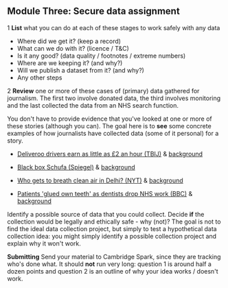 ## Module Three: Secure data assignment

1 **List** what you can do at each of these stages to work safely with any data

- Where did we get it? (keep a record)
- What can we do with it? (licence / T&C)
- Is it any good? (data quality / footnotes / extreme numbers)
- Where are we keeping it? (and why?)
- Will we publish a dataset from it? (and why?)
- Any other steps


2 **Review** one or more of these cases of (primary) data gathered for journalism. The first two involve donated data, the third involves monitoring and the last collected the data from an NHS search function.

You don't have to provide evidence that you've looked at one or more of these stories (although you can). The goal here is to **see** some concrete examples of how journalists have collected data (some of it personal) for a story.

- [Deliveroo drivers earn as little as £2 an hour (TBIJ)](https://www.thebureauinvestigates.com/stories/2021-03-25/deliveroo-riders-earning-as-little-as-2-pounds) & [background](https://www.thebureauinvestigates.com/blog/2021-04-14/a-blueprint-for-investigative-journalism-how-the-bureau-worked-alongside-riders-to-investigate-deliveroo)

- [Black box Schufa (Spiegel)](https://www.spiegel.de/wirtschaft/service/schufa-so-funktioniert-deutschlands-einflussreichste-auskunftei-a-1239214.html) & [background](https://openschufa.de/english/)

- [Who gets to breath clean air in Delhi? (NYT)](https://www.nytimes.com/interactive/2020/12/17/world/asia/india-pollution-inequality.html) & [background](https://www.nytimes.com/2020/12/24/insider/india-measuring-pollution.html)

- [Patients 'glued own teeth' as dentists drop NHS work (BBC)](https://www.bbc.co.uk/news/uk-59874320) & [background](https://docs.google.com/document/d/1oRvgeBzV5R62RLBOVRwZnSo-NMinzJ_jJbtKwtLU_Fc/edit#)

Identify a possible source of data that you could collect. Decide **if** the collection would be legally and ethically safe - why (not)? The goal is not to find the ideal data collection project, but simply to test a hypothetical data collection idea: you might simply identify a possible collection project and explain why it won't work.

**Submitting**
Send your material to Cambridge Spark, since they are tracking who's done what. It should **not** run very long: question 1 is around half a dozen points and question 2 is an outline of why your idea works / doesn't work.
